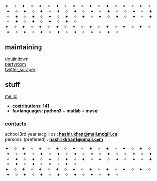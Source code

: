 ✦ &nbsp; &nbsp;✧ &nbsp; &nbsp;✦ &nbsp; &nbsp;✧ &nbsp; &nbsp;✦ &nbsp; &nbsp;✧ &nbsp; &nbsp;✦ &nbsp; &nbsp;✧ &nbsp; &nbsp;✦ &nbsp; &nbsp;✧ &nbsp; &nbsp;✦ &nbsp; &nbsp;✧ &nbsp; &nbsp;✦ &nbsp; &nbsp;✧ &nbsp; &nbsp;✦ &nbsp; &nbsp;✧ &nbsp; &nbsp;✦ &nbsp; &nbsp;✧ &nbsp; &nbsp;✦ &nbsp; &nbsp;✧ &nbsp; &nbsp;✦ &nbsp; &nbsp;✧ &nbsp; &nbsp;✦ &nbsp; &nbsp;✧ &nbsp; &nbsp;✦ &nbsp; &nbsp;✧ &nbsp; &nbsp;✦ &nbsp; &nbsp;✧ &nbsp; &nbsp;✦ &nbsp; &nbsp;✧ &nbsp; &nbsp;✦ &nbsp; &nbsp;✧ 
&nbsp; &nbsp;✧ &nbsp; &nbsp;✦ &nbsp; &nbsp;✧ &nbsp; &nbsp;✦ &nbsp; &nbsp;✧ &nbsp; &nbsp;✦ &nbsp; &nbsp;✧ &nbsp; &nbsp;✦ &nbsp; &nbsp;✧ &nbsp; &nbsp;✦ &nbsp; &nbsp;✧ &nbsp; &nbsp;✦ &nbsp; &nbsp;✧ &nbsp; &nbsp;✦ &nbsp; &nbsp;✧ &nbsp; &nbsp;✦ &nbsp; &nbsp;✧ &nbsp; &nbsp;✦ &nbsp; &nbsp;✧ &nbsp; &nbsp;✦ &nbsp; &nbsp;✧ &nbsp; &nbsp;✦ &nbsp; &nbsp;✧ &nbsp; &nbsp;✦ &nbsp; &nbsp;✧ &nbsp; &nbsp;✦ &nbsp; &nbsp;✧ &nbsp; &nbsp;✦ &nbsp; &nbsp;✧ &nbsp; &nbsp;✦ &nbsp; &nbsp;✧  
✦ &nbsp; &nbsp;✧ &nbsp; &nbsp;✦ &nbsp; &nbsp;✧ &nbsp; &nbsp;✦ &nbsp; &nbsp;✧ &nbsp; &nbsp;✦ &nbsp; &nbsp;✧ &nbsp; &nbsp;✦ &nbsp; &nbsp;✧ &nbsp; &nbsp;✦ &nbsp; &nbsp;✧ &nbsp; &nbsp;✦ &nbsp; &nbsp;✧ &nbsp; &nbsp;✦ &nbsp; &nbsp;✧ &nbsp; &nbsp;✦ &nbsp; &nbsp;✧ &nbsp; &nbsp;✦ &nbsp; &nbsp;✧ &nbsp; &nbsp;✦ &nbsp; &nbsp;✧ &nbsp; &nbsp;✦ &nbsp; &nbsp;✧ &nbsp; &nbsp;✦ &nbsp; &nbsp;✧ &nbsp; &nbsp;✦ &nbsp; &nbsp;✧ &nbsp; &nbsp;✦ &nbsp; &nbsp;✧ &nbsp; &nbsp;✦ &nbsp; &nbsp;✧  

## maintaining
[doujindown](https://github.com/hashirkz/doujindown)  
[partyroom](https://github.com/hashirkz/partyroom)  
[twitter_scraper](https://github.com/hashirkz/twitter_scraper)

## stuff 
[me lol](https://sleepyzzz.xyz)  
- **contributions: 141**
- **fav languages: python3 + matlab + mysql**  

### contacts
school 3rd year mcgill cs : **hashir.khan@mail.mcgill.ca**  
personal (preferred) : **hashirxkhan1@gmail.com**  
  
✦ &nbsp; &nbsp;✧ &nbsp; &nbsp;✦ &nbsp; &nbsp;✧ &nbsp; &nbsp;✦ &nbsp; &nbsp;✧ &nbsp; &nbsp;✦ &nbsp; &nbsp;✧ &nbsp; &nbsp;✦ &nbsp; &nbsp;✧ &nbsp; &nbsp;✦ &nbsp; &nbsp;✧ &nbsp; &nbsp;✦ &nbsp; &nbsp;✧ &nbsp; &nbsp;✦ &nbsp; &nbsp;✧ &nbsp; &nbsp;✦ &nbsp; &nbsp;✧ &nbsp; &nbsp;✦ &nbsp; &nbsp;✧ &nbsp; &nbsp;✦ &nbsp; &nbsp;✧ &nbsp; &nbsp;✦ &nbsp; &nbsp;✧ &nbsp; &nbsp;✦ &nbsp; &nbsp;✧ &nbsp; &nbsp;✦ &nbsp; &nbsp;✧ &nbsp; &nbsp;✦ &nbsp; &nbsp;✧ &nbsp; &nbsp;✦ &nbsp; &nbsp;✧ 
&nbsp; &nbsp;✧ &nbsp; &nbsp;✦ &nbsp; &nbsp;✧ &nbsp; &nbsp;✦ &nbsp; &nbsp;✧ &nbsp; &nbsp;✦ &nbsp; &nbsp;✧ &nbsp; &nbsp;✦ &nbsp; &nbsp;✧ &nbsp; &nbsp;✦ &nbsp; &nbsp;✧ &nbsp; &nbsp;✦ &nbsp; &nbsp;✧ &nbsp; &nbsp;✦ &nbsp; &nbsp;✧ &nbsp; &nbsp;✦ &nbsp; &nbsp;✧ &nbsp; &nbsp;✦ &nbsp; &nbsp;✧ &nbsp; &nbsp;✦ &nbsp; &nbsp;✧ &nbsp; &nbsp;✦ &nbsp; &nbsp;✧ &nbsp; &nbsp;✦ &nbsp; &nbsp;✧ &nbsp; &nbsp;✦ &nbsp; &nbsp;✧ &nbsp; &nbsp;✦ &nbsp; &nbsp;✧ &nbsp; &nbsp;✦ &nbsp; &nbsp;✧  
✦ &nbsp; &nbsp;✧ &nbsp; &nbsp;✦ &nbsp; &nbsp;✧ &nbsp; &nbsp;✦ &nbsp; &nbsp;✧ &nbsp; &nbsp;✦ &nbsp; &nbsp;✧ &nbsp; &nbsp;✦ &nbsp; &nbsp;✧ &nbsp; &nbsp;✦ &nbsp; &nbsp;✧ &nbsp; &nbsp;✦ &nbsp; &nbsp;✧ &nbsp; &nbsp;✦ &nbsp; &nbsp;✧ &nbsp; &nbsp;✦ &nbsp; &nbsp;✧ &nbsp; &nbsp;✦ &nbsp; &nbsp;✧ &nbsp; &nbsp;✦ &nbsp; &nbsp;✧ &nbsp; &nbsp;✦ &nbsp; &nbsp;✧ &nbsp; &nbsp;✦ &nbsp; &nbsp;✧ &nbsp; &nbsp;✦ &nbsp; &nbsp;✧ &nbsp; &nbsp;✦ &nbsp; &nbsp;✧ &nbsp; &nbsp;✦ &nbsp; &nbsp;✧  
<!---
hashirkz/hashirkz is a ✨ special ✨ repository because its `README.md` (this file) appears on your GitHub profile.
You can click the Preview link to take a look at your changes.
--->
